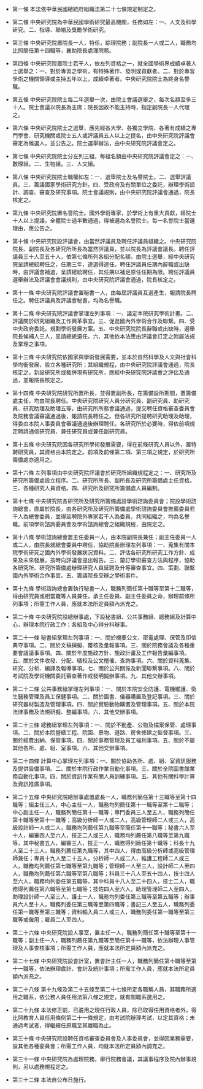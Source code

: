 * 第一條 本法依中華民國總統府組織法第二十七條規定制定之。

* 第二條 中央研究院為中華民國學術研究最高機關，任務如左：一、人文及科學研究。二、指導、聯絡及獎勵學術研究。

* 第三條 中央研究院置院長一人，特任，綜理院務；副院長一人或二人，職務均比照簡任第十四職等，襄助院長處理院務。

* 第四條 中央研究院置院士若干人，依左列資格之一，就全國學術界成績卓著人士選舉之：一、對於專習之學術，有特殊著作、發明或貢獻者。二、對於專習學術之機關領導或主持五年以上，成績卓著者。中央研究院院士為終身名譽職。

* 第五條 中央研究院院士每二年選舉一次，由院士會議選舉之，每次名額至多三十人。院士會議以院長為主席；院長因故不能主持時，指定副院長一人代理之。

* 第六條 中央研究院院士之選舉，應先經各大學、各獨立學院、各著有成績之專門學會、研究機關或院士五人或評議員五人以上之提名，由中央研究院評議會審定為候選人，並公告之。院士選舉辦法，由中央研究院評議會定之。

* 第七條 中央研究院院士分左列三組，每組名額由中央研究院評議會定之：一、數理組。二、生物組。三、人文組。

* 第八條 中央研究院院士職權如左：一、選舉院士及名譽院士。二、選舉評議員。三、籌議國家學術研究方針。四、受政府及有關單位之委託，辦理學術設計、調查、審查及研究事項。院士會議規則，由中央研究院評議會通過，院長核定之。

* 第九條 中央研究院置名譽院士。國外學術專家，於學術上有重大貢獻，經院士十人以上提議，全體院士過半數通過，得被選為名譽院士。每一名譽院士當選理由，應公告之。

* 第十條 中央研究院設評議會，由當然評議員及聘任評議員組織之。中央研究院院長、副院長及各研究所所長為當然評議員，並以院長為評議會議長。聘任評議員三十人至五十人，依第七條所列各組分配名額，由院士選舉，經中央研究院呈請總統聘任之，任期三年，連選得連任。聘任評議員任期內辭職或出缺時，由評議會補選，呈請總統聘任，其任期以補足原任任期為限。聘任評議員選舉辦法及評議會會議規則，由中央研究院評議會通過，院長核定之。

* 第十一條 中央研究院評議會置秘書一人，由每屆評議員互選產生，報請院長聘任之。聘任評議員及評議會秘書，均為名譽職。

* 第十二條 中央研究院評議會掌理左列事項：一、議定本院研究學術計畫。二、評議關於研究組織及工作興革事宜。三、促進國內外學術合作及聯繫。四、受中央政府委託，規劃學術發展方案。五、中央研究院院長辭職或出缺時，選舉院長候補人三人，呈請總統遴任。六、其他依本法應由評議會訂定之附屬法規及掌理之事項。

* 第十三條 中央研究院依國家與學術發展需要，並本於自然科學及人文與社會科學均衡發展，設立各種研究所；其組織規程，由中央研究院評議會通過，院長核定之。新設研究所或裁併現有研究所，應經中央研究院評議會之評估及通過，並報院長核定之。

* 第十四條 中央研究院研究所置所長，並得置副所長，在籌備設所期間，置籌備處主任，均由院長聘任。中央研究院研究人員分研究員、副研究員、助研究員、研究助理及助理五等，由研究所所務會議通過，提交聘任資格審查委員會及院務會議審議通過後，報請院長聘任之。但各研究所提聘研究助理及助理，得委由本院人事委員會審議通過後辦理聘任。各研究所於必要時，得依前項規定聘請通信研究員、兼任研究員或兼任副研究員。

* 第十五條 中央研究院因各研究所學術發展需要，得在前條研究人員以外，置特聘研究員，其資格由本院定之。前項及前條第二項、第三項之規定，於研究所籌備處亦適用之。

* 第十六條 左列事項由中央研究院評議會於研究所組織規程定之：一、研究所及研究所籌備處設立程序。二、研究所所長、副所長及研究所籌備處主任資格。三、各種研究人員資格。四、研究所及研究所籌備處人員編制。

* 第十七條 中央研究院各研究所及研究所籌備處設學術諮詢委員會；院設學術諮詢總會，直屬於院長，由各研究所及研究所籌備處學術諮詢委員會推薦委員若干人為總會委員，並得延聘院外專家若干人為委員，共同組織之，均為名譽職。前項學術諮詢委員會及學術諮詢總會之組織規程，由院定之。

* 第十八條 學術諮詢總會置主任委員一人，由本院副院長兼任；副主任委員一人或二人，由院長就總會委員中聘任，協助院長辦理左列事項：一、蒐集有關本院學術研究之國內外學術發展狀況資料。二、評估各研究所研究工作方針、成果及未來發展，按時向評議會提出報告。三、釐訂學術審查方法與程序，協助各研究所、研究所籌備處辦理研究人員延聘及升等審查事宜。四、策劃、聯繫國內外學術合作事宜。五、籌議院長交辦之學術事件。

* 第十九條 學術諮詢總會置執行秘書一人，職務列簡任第十職等至第十二職等，得由研究員或相當職等人員兼任，承主任委員、副主任委員之命，辦理前條所列事項；所需工作人員，應就本法所定員額內派充之。

* 第二十條 中央研究院設總辦事處，下設秘書組、公共事務組、總務組及計算中心，辦理本院行政工作；各組及中心得分科辦事。

* 第二十一條 秘書組掌理左列事項：一、關於機要公文、密電處理、保管及印信典守事項。二、關於文稿撰擬、覆核及彙報事項。三、關於院務會議及各種重要會議議事事項。四、關於年度施政方針、施政計畫及工作報告彙編事項。五、關於文件收發、分配、繕校及公文稽催、查詢事項。六、關於資料蒐集、研究、分析、編譯及報導事項。七、關於公共關係及新聞聯繫事項。八、關於考試院及學術機關委託審查著作或發明擬辦事項。九、其他交辦事項。

* 第二十二條 公共事務組掌理左列事項：一、關於本院安全防護、電機維護、衛生醫務管理及員工保健事項。二、關於圖書、儀器購置及登記事項。三、關於研究器材製造及管理事項。四、關於實驗動物購置及管理事項。五、關於本院法律事務及法規研擬、整編事項。六、其他交辦事項。

* 第二十三條 總務組掌理左列事項：一、關於不動產、公物及檔案保管、處理事項。二、關於本院營繕工程、院園、景物、道路、房舍修建之監督事項。三、關於經費出納、保管事項。四、關於事務管理及員工福利事項。五、關於不屬其他各所、處、組、室事項。六、其他交辦事項。

* 第二十四條 計算中心掌理左列事項：一、關於協助各所、處、組、室資訊服務及提供設備事項。二、關於本院行政作業自動化事項。三、關於全院圖書館業務自動化事項。四、關於資訊作業有關人員訓練事項。五、其他有關科學計算及資訊推廣事項。

* 第二十五條 中央研究院總辦事處置處長一人，職務列簡任第十三職等至第十四職等；組主任三人，中心主任一人，職務均列簡任第十一職等至第十二職等；中心副主任一人，職務列簡任第十一職等；專門委員三人至五人，職務列簡任第十職等至第十一職等；高級分析師一人或二人，高級管理師二人或三人，高級設計師一人或二人，職務均列薦任第九職等至簡任第十一職等；秘書六人至十人，編審四人至六人，技正二人或三人，職務均列薦任第八職等至第九職等，其中秘書五人，編審三人，技正一人，職務得列簡任第十職等；科長十九人至二十三人，職務列薦任第九職等，其中四人，得由高級分析師或高級管理師兼任；專員十九人至二十五人，分析師一人或二人，維護工程師二人或三人，職務均列薦任第七職等至第九職等；管理師一人至三人，設計師二人至四人，職務均列薦任第六職等至第八職等；科員三十八人至五十四人，技士四人至六人，職務均列委任第五職等，其中科員十八人至二十四人，技士二人，職務得列薦任第六職等至第七職等；技佐四人至六人，助理管理師二人至四人，助理設計師一人至三人，護士一人，職務均列委任第三職等至第五職等；辦事員六人至十人，職務列委任第三職等至第四職等；書記三人至五人，職務列委任第一職等至第三職等；資料輸入員二人或三人，職務列委任第一職等至第三職等或僱用；雇員二人至四人。

* 第二十六條 中央研究院設人事室，置主任一人，職務列簡任第十職等至第十一職等；副主任一人，職務列薦任第九職等至簡任第十一職等，依法辦理人事管理及人事查核事項；所需工作人員，應就本法所定員額內派充之。

* 第二十七條 中央研究院設會計室，置會計主任一人，職務列簡任第十職等至第十一職等，依法辦理歲計、會計及統計事項；所需工作人員，應就本法所定員額內派充之。

* 第二十八條 第十九條及第二十五條至第二十七條所定各職稱人員，其職務所適用之職系，依公務人員任用法第八條之規定，就有關職系選用之。

* 第二十九條 本法修正前，已遴用之現任行政人員，除已取得任用資格者外，得比照教育人員任用條例第二十一條規定，由考試院辦理考試，以定其資格；未通過考試者，得繼續任原職至其離職為止。

* 第三十條 中央研究院設聘任資格審查委員會及人事委員會，並得因業務需要，設其他各種委員會；所需工作人員，均就本法所定員額內調充之。

* 第三十一條 中央研究院為處理院務，舉行院務會議，其議事程序及院內辦事規則，另以處務規程定之。

* 第三十二條 本法自公布日施行。

